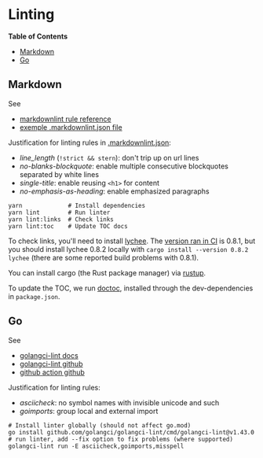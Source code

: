 # Linting

<!-- START doctoc generated TOC please keep comment here to allow auto update -->
<!-- DON'T EDIT THIS SECTION, INSTEAD RE-RUN doctoc TO UPDATE -->
**Table of Contents**

- [Markdown](#markdown)
- [Go](#go)

<!-- END doctoc generated TOC please keep comment here to allow auto update -->

## Markdown

See

- [markdownlint rule reference](https://github.com/DavidAnson/markdownlint/blob/main/doc/Rules.md)
- [exemple .markdownlint.json file](https://github.com/DavidAnson/markdownlint/blob/main/schema/.markdownlint.jsonc)

Justification for linting rules in [.markdownlint.json](/.markdownlint.json):

- *line_length* (`!strict && stern`): don't trip up on url lines
- *no-blanks-blockquote*: enable multiple consecutive blockquotes separated by white lines
- *single-title*: enable reusing `<h1>` for content
- *no-emphasis-as-heading*: enable emphasized paragraphs

```shell
yarn             # Install dependencies
yarn lint        # Run linter
yarn lint:links  # Check links
yarn lint:toc    # Update TOC docs
```

To check links, you'll need to install [lychee]. The [version ran in CI][lychee-ci] is 0.8.1, but
you should install lychee 0.8.2 locally with `cargo install --version 0.8.2 lychee` (there are some
reported build problems with 0.8.1).

You can install cargo (the Rust package manager) via [rustup].

[lychee]: https://github.com/lycheeverse/lychee
[lychee-ci]: https://github.com/lycheeverse/lychee-action/blob/f76b8412c668f78311212d16d33c4784a7d8762c/Dockerfile
[rustup]: https://www.rust-lang.org/tools/install

To update the TOC, we run [doctoc], installed through the dev-dependencies in `package.json`.

[doctoc]: https://github.com/thlorenz/doctoc

## Go

See

- [golangci-lint docs](https://golangci-lint.run/usage/install/#local-installation)
- [golangci-lint github](https://github.com/golangci/golangci-lint)
- [github action github](https://github.com/golangci/golangci-lint-action)

Justification for linting rules:

- *asciicheck*: no symbol names with invisible unicode and such
- *goimports*: group local and external import

```shell
# Install linter globally (should not affect go.mod)
go install github.com/golangci/golangci-lint/cmd/golangci-lint@v1.43.0
# run linter, add --fix option to fix problems (where supported)
golangci-lint run -E asciicheck,goimports,misspell
```
